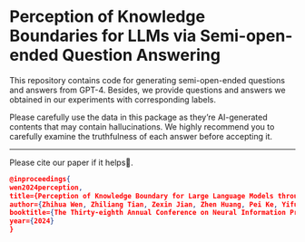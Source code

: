 # Perception of Knowledge Boundaries for LLMs via Semi-open-ended Question Answering

This repository contains code for generating semi-open-ended questions and  answers from GPT-4. Besides, we provide questions and answers we obtained in our experiments with corresponding labels.

Please carefully use the data in this package as they’re AI-generated contents that may contain hallucinations. We highly recommend you to carefully examine the truthfulness of each answer before accepting it.

---

Please cite our paper if it helps🤗.

```json
@inproceedings{
wen2024perception,
title={Perception of Knowledge Boundary for Large Language Models through Semi-open-ended Question Answering},
author={Zhihua Wen, Zhiliang Tian, Zexin Jian, Zhen Huang, Pei Ke, Yifu Gao, Minlie Huang, and Dongsheng Li},
booktitle={The Thirty-eighth Annual Conference on Neural Information Processing Systems},
year={2024}
}
```

